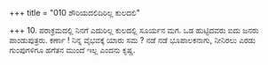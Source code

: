+++
title = "010 ಶೌರಿಯದಲಿದಿರಿಲ್ಲ ಕುಲದಲಿ"

+++
10. ಪರಾಕ್ರಮದಲ್ಲಿ ನಿನಗೆ ಎದುರಿಲ್ಲ ಕುಲದಲ್ಲಿ ಸೂರ್ಯನ ಮಗ. ಒಡ ಹುಟ್ಟಿದವರು ಐದು ಜನರು ಪಾಂಡುಪುತ್ರರು. ಕರ್ಣಾ ! ನಿನ್ನ ವೈಭವಕ್ಕೆ ಯಾರು ಸಮ ? ನಡೆ ನಡೆ ಭೂಪಾಲಕನಾಗು, ನೀನಿರಲು ಎರಡು ಗುಂಪುಗಳಿಗೂ ಹಗೆತನ ಮುಂದೆ ಇಲ್ಲ ಎಂದನು ಕೃಷ್ಣ.